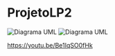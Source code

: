 # ProjetoLP2
![](diagrama.png?raw=true "Diagrama UML")
![Diagrama UML](https://user-images.githubusercontent.com/79208452/210031789-5b84b216-ada8-4e58-ab3a-40026074ea50.png)

https://youtu.be/Be1IqSO0fHk


